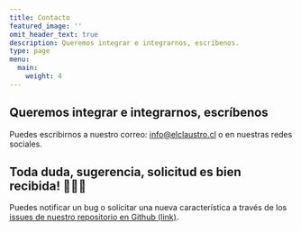 ```yaml
---
title: Contacto
featured_image: ''
omit_header_text: true
description: Queremos integrar e integrarnos, escríbenos.
type: page
menu:
  main:
    weight: 4
---
```

## Queremos integrar e integrarnos, escríbenos

Puedes escribirnos a nuestro correo: info@elclaustro.cl o en nuestras redes sociales.

## Toda duda, sugerencia, solicitud es bien recibida! 🧛🏻‍♀️

Puedes notificar un bug o solicitar una nueva característica a través de los [issues de nuestro repositorio en Github (link)](https://github.com/sredevopsdev/elclaustro/issues/new/choose).

